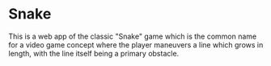 # Snake
This is a web app of the classic "Snake" game which is the common name for a video game concept where the player maneuvers a line which grows in length, with the line itself being a primary obstacle.
